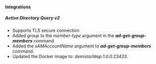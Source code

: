 
#### Integrations
##### Active Directory Query v2
- Supports TLS secure connection
- Added *group* to the *member-type* argument in the ***ad-get-group-members*** command.
- Added the *sAMAccountName* argument to ***ad-get-group-members*** command.
- Updated the Docker image to: *demisto/ldap:1.0.0.23433*.
